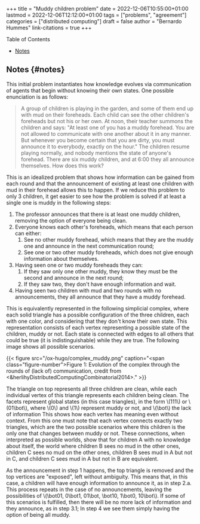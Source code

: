 +++
title = "Muddy children problem"
date = 2022-12-06T10:55:00+01:00
lastmod = 2022-12-06T12:12:00+01:00
tags = ["problems", "agreement"]
categories = ["distributed computing"]
draft = false
author = "Bernardo Hummes"
link-citations = true
+++

<div class="ox-hugo-toc toc">

<div class="heading">Table of Contents</div>

- [Notes](#notes)

</div>
<!--endtoc-->


## Notes {#notes}

This initial problem instantiates how knowledge evolves via communication of agents that begin without knowing their own states. One possible enunciation is as follows:

> A group of children is playing in the garden, and some of them end up with mud on their foreheads. Each child can see the other children's foreheads but not his or her own. At noon, their teacher summons the children and says: "At least one of you has a muddy forehead. You are not allowed to communicate with one another about it in any manner. But whenever you become certain that you are dirty, you must announce it to everybody, exactly on the hour." The children resume playing normally, and nobody mentions the state of anyone's forehead. There are six muddy children, and at 6:00 they all announce themselves. How does this work?

This is an idealized problem that shows how information can be gained from each round and that the announcement of existing at least one children with mud in their forehead allows this to happen. If we reduce this problem to only 3 children, it get easier to see how the problem is solved if at least a single one is muddy in the following steps:

1.  The professor announces that there is at least one muddy children, removing the option of everyone being clean.
2.  Everyone knows each other's foreheads, which means that each person can either:
    1.  See no other muddy forehead, which means that they are the muddy one and announce in the next communication round;
    2.  See one or two other muddy foreheads, which does not give enough information about themselves.
3.  Having seen one or two muddy foreheads they can:
    1.  If they saw only one other muddy, they know they must be the second and announce in the next round;
    2.  If they saw two, they don't have enough information and wait.
4.  Having seen two children with mud and two rounds with no announcements, they all announce that they have a muddy forehead.

This is equivalently represented in the following simplicial complex, where each solid triangle has a possible configuration of the three children, each with one color, and considering that they don't know their own state. This representation consists of each vertex representing a possible state of the children, muddy or not. Each state is connected with edges to all others that could be true (it is indistinguishable) while they are true. The following image shows all possible scenarios.

<a id="figure--fig.muddy-complex"></a>

{{< figure src="/ox-hugo/complex_muddy.png" caption="<span class=\"figure-number\">Figure 1: </span>Evolution of the complex through the rounds of (lack of) communication, credit from <&herlihyDistributedComputingCombinatorial2014>." >}}

The triangle on top represents all three children are clean, while each individual vertex of this triangle represents each children being clean.
The facets represent global states (in this case triangles), in the form \\(111\\) or \\(01\bot\\), where \\(0\\) and \\(1\\) represent muddy or not, and \\(\bot\\) the lack of information
This shows how each vertex has meaning even without context.
From this one must note that each vertex connects exactly two triangles, which are the two possible scenarios where this children is the only one that changes between muddy or not. These connections, when interpreted as possible worlds, show that for children A with no knowledge about itself, the world where children B sees no mud in the other ones, children C sees no mud on the other ones, children B sees mud in A but not in C, and children C sees mud in A but not in B are equivalent.

As the announcement in step 1 happens, the top triangle is removed and the top vertices are "exposed", left without ambiguity. This means that, in this case, a children will have enough information to announce it, as in step 2.a. This process repeats in the case of no announcements, leaving the possibilities of \\(\bot01, 0\bot1, 01\bot, \bot10, 1\bot0, 10\bot\\). If some of this scenarios is fulfilled, then there will be no more lack of information and they announce, as in step 3.1; In step 4 we see them simply having the option of being all muddy.



<style>.csl-entry{text-indent: -1.5em; margin-left: 1.5em;}</style><div class="csl-bib-body">
</div>
